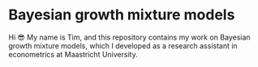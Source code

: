 # Bayesian growth mixture models
Hi :sunglasses: My name is Tim, and this repository contains my work on Bayesian growth mixture models, which I developed as a research assistant in econometrics at Maastricht University.

